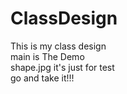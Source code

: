 # ClassDesign
This is my class design<br/>
main is The  Demo<br/>
shape.jpg it's just for test<br/>
go and take it!!!<br/>
